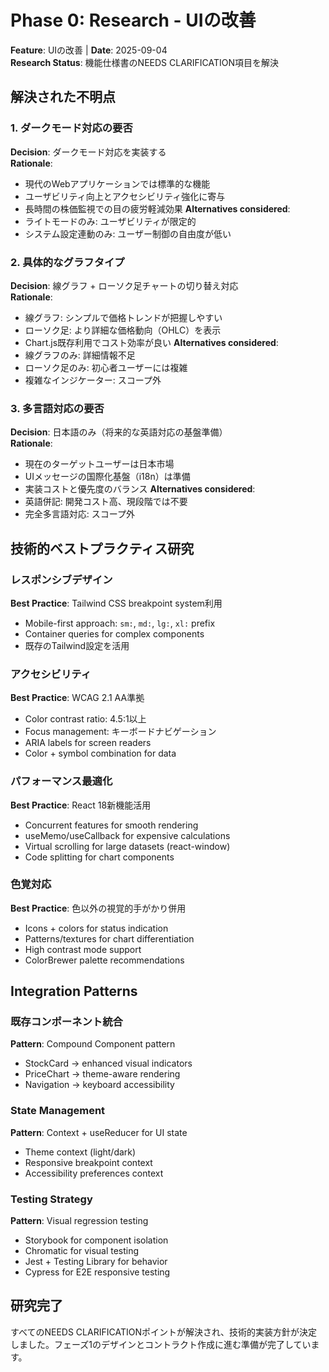 # Phase 0: Research - UIの改善

**Feature**: UIの改善 | **Date**: 2025-09-04  
**Research Status**: 機能仕様書のNEEDS CLARIFICATION項目を解決

## 解決された不明点

### 1. ダークモード対応の要否
**Decision**: ダークモード対応を実装する  
**Rationale**: 
- 現代のWebアプリケーションでは標準的な機能
- ユーザビリティ向上とアクセシビリティ強化に寄与
- 長時間の株価監視での目の疲労軽減効果
**Alternatives considered**: 
- ライトモードのみ: ユーザビリティが限定的
- システム設定連動のみ: ユーザー制御の自由度が低い

### 2. 具体的なグラフタイプ
**Decision**: 線グラフ + ローソク足チャートの切り替え対応  
**Rationale**:
- 線グラフ: シンプルで価格トレンドが把握しやすい
- ローソク足: より詳細な価格動向（OHLC）を表示
- Chart.js既存利用でコスト効率が良い
**Alternatives considered**:
- 線グラフのみ: 詳細情報不足
- ローソク足のみ: 初心者ユーザーには複雑
- 複雑なインジケーター: スコープ外

### 3. 多言語対応の要否
**Decision**: 日本語のみ（将来的な英語対応の基盤準備）  
**Rationale**:
- 現在のターゲットユーザーは日本市場
- UIメッセージの国際化基盤（i18n）は準備
- 実装コストと優先度のバランス
**Alternatives considered**:
- 英語併記: 開発コスト高、現段階では不要
- 完全多言語対応: スコープ外

## 技術的ベストプラクティス研究

### レスポンシブデザイン
**Best Practice**: Tailwind CSS breakpoint system利用
- Mobile-first approach: `sm:`, `md:`, `lg:`, `xl:` prefix
- Container queries for complex components
- 既存のTailwind設定を活用

### アクセシビリティ
**Best Practice**: WCAG 2.1 AA準拠
- Color contrast ratio: 4.5:1以上
- Focus management: キーボードナビゲーション
- ARIA labels for screen readers
- Color + symbol combination for data

### パフォーマンス最適化
**Best Practice**: React 18新機能活用
- Concurrent features for smooth rendering
- useMemo/useCallback for expensive calculations  
- Virtual scrolling for large datasets (react-window)
- Code splitting for chart components

### 色覚対応
**Best Practice**: 色以外の視覚的手がかり併用
- Icons + colors for status indication
- Patterns/textures for chart differentiation
- High contrast mode support
- ColorBrewer palette recommendations

## Integration Patterns

### 既存コンポーネント統合
**Pattern**: Compound Component pattern
- StockCard → enhanced visual indicators
- PriceChart → theme-aware rendering  
- Navigation → keyboard accessibility

### State Management
**Pattern**: Context + useReducer for UI state
- Theme context (light/dark)
- Responsive breakpoint context
- Accessibility preferences context

### Testing Strategy  
**Pattern**: Visual regression testing
- Storybook for component isolation
- Chromatic for visual testing
- Jest + Testing Library for behavior
- Cypress for E2E responsive testing

## 研究完了

すべてのNEEDS CLARIFICATIONポイントが解決され、技術的実装方針が決定しました。フェーズ1のデザインとコントラクト作成に進む準備が完了しています。